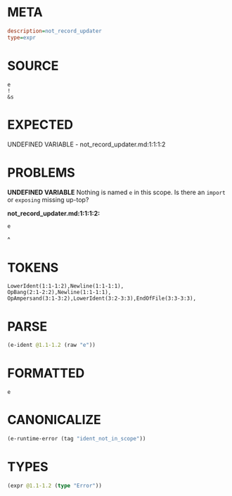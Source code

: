 # META
~~~ini
description=not_record_updater
type=expr
~~~
# SOURCE
~~~roc
e
!
&s
~~~
# EXPECTED
UNDEFINED VARIABLE - not_record_updater.md:1:1:1:2
# PROBLEMS
**UNDEFINED VARIABLE**
Nothing is named `e` in this scope.
Is there an `import` or `exposing` missing up-top?

**not_record_updater.md:1:1:1:2:**
```roc
e
```
^


# TOKENS
~~~zig
LowerIdent(1:1-1:2),Newline(1:1-1:1),
OpBang(2:1-2:2),Newline(1:1-1:1),
OpAmpersand(3:1-3:2),LowerIdent(3:2-3:3),EndOfFile(3:3-3:3),
~~~
# PARSE
~~~clojure
(e-ident @1.1-1.2 (raw "e"))
~~~
# FORMATTED
~~~roc
e
~~~
# CANONICALIZE
~~~clojure
(e-runtime-error (tag "ident_not_in_scope"))
~~~
# TYPES
~~~clojure
(expr @1.1-1.2 (type "Error"))
~~~
